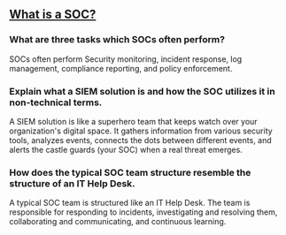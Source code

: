 ## [What is a SOC?](https://www.splunk.com/en_us/data-insider/what-is-a-security-operations-center.html)
### What are three tasks which SOCs often perform?
SOCs often perform Security monitoring, incident response, log management, compliance reporting, and policy enforcement. 
### Explain what a SIEM solution is and how the SOC utilizes it in non-technical terms.
A SIEM solution is like a superhero team that keeps watch over your organization's digital space. It gathers information from various security tools, analyzes events, connects the dots between different events, and alerts the castle guards (your SOC) when a real threat emerges.
### How does the typical SOC team structure resemble the structure of an IT Help Desk.
A typical SOC team is structured like an IT Help Desk. The team is responsible for responding to incidents, investigating and resolving them, collaborating and communicating, and continuous learning.
